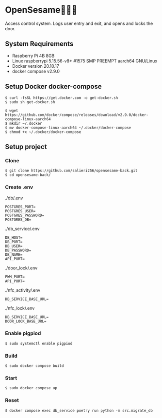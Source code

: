 # OpenSesame🚪🏃💨
Access control system.
Logs user entry and exit, and opens and locks the door.

## System Requirements
- Raspberry Pi 4B 8GB
- Linux raspberrypi 5.15.56-v8+ #1575 SMP PREEMPT aarch64 GNU/Linux
- Docker version 20.10.17
- docker compose v2.9.0

## Setup Docker docker-compose
```shell
$ curl -fsSL https://get.docker.com -o get-docker.sh
$ sudo sh get-docker.sh
```

```shell
$ wget https://github.com/docker/compose/releases/download/v2.9.0/docker-compose-linux-aarch64
$ mkdir ~/.docker
$ mv docker-compose-linux-aarch64 ~/.docker/docker-compose
$ chmod +x ~/.docker/docker-compose
```

## Setup project
### Clone
```shell
$ git clone https://github.com/salieri256/opensesame-back.git
$ cd opensesame-back/
```

### Create .env
./db/.env
```env
POSTGRES_PORT=
POSTGRES_USER=
POSTGRES_PASSWORD=
POSTGRES_DB=
```

./db_service/.env
```env
DB_HOST=
DB_PORT=
DB_USER=
DB_PASSWORD=
DB_NAME=
API_PORT=
```

./door_lock/.env
```env
PWM_PORT=
API_PORT=
```

./nfc_activity/.env
```env
DB_SERVICE_BASE_URL=
```

./nfc_lock/.env
```env
DB_SERVICE_BASE_URL=
DOOR_LOCK_BASE_URL=
```

### Enable pigpiod
```shell
$ sudo systemctl enable pigpiod
```

### Build
```shell
$ sudo docker compose build
```

### Start
```shell
$ sudo docker compose up
```

### Reset
```shell
$ docker compose exec db_service poetry run python -m src.migrate_db
```

